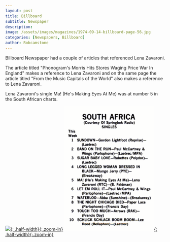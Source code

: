 ```yaml
---
layout: post
title: Billboard
subtitle: Newspaper
description:
image: /assets/images/magazines/1974-09-14-billboard-page-56.jpg
categories: [Newspapers, Billboard]
author: Robcamstone
---
```


Billboard Newspaper had a couple of articles that referenced Lena Zavaroni.

The article titled "Phonogram's Morris Hits Stores Waging Price War In England" makes a reference to Lena Zavaroni and on the same page the article titled "From the Music Capitals of the World" also makes a reference to Lena Zavaroni.

Lena Zavaroni's single Ma! (He's Making Eyes At Me) was at number 5 in the South African charts.

[![](/assets/images/magazines/1974-09-14-billboard-page-56.jpg){: .half-width}{:.zoom-in}](/assets/images/magazines/1974-09-14-billboard-page-56.jpg)
[![](/assets/images/magazines/1974-09-14-billboard-singles.png){: .half-width}{:.zoom-in}](/assets/images/magazines/1974-09-14-billboard-singles.png)
